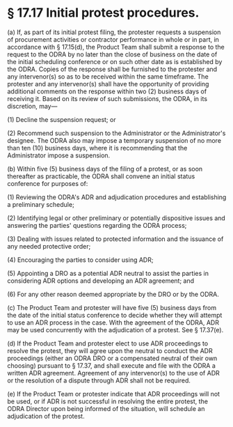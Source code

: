 # § 17.17   Initial protest procedures.

(a) If, as part of its initial protest filing, the protester requests a suspension of procurement activities or contractor performance in whole or in part, in accordance with § 17.15(d), the Product Team shall submit a response to the request to the ODRA by no later than the close of business on the date of the initial scheduling conference or on such other date as is established by the ODRA. Copies of the response shall be furnished to the protester and any intervenor(s) so as to be received within the same timeframe. The protester and any intervenor(s) shall have the opportunity of providing additional comments on the response within two (2) business days of receiving it. Based on its review of such submissions, the ODRA, in its discretion, may—


(1) Decline the suspension request; or


(2) Recommend such suspension to the Administrator or the Administrator's designee. The ODRA also may impose a temporary suspension of no more than ten (10) business days, where it is recommending that the Administrator impose a suspension.


(b) Within five (5) business days of the filing of a protest, or as soon thereafter as practicable, the ODRA shall convene an initial status conference for purposes of:


(1) Reviewing the ODRA's ADR and adjudication procedures and establishing a preliminary schedule;


(2) Identifying legal or other preliminary or potentially dispositive issues and answering the parties' questions regarding the ODRA process;


(3) Dealing with issues related to protected information and the issuance of any needed protective order;


(4) Encouraging the parties to consider using ADR;


(5) Appointing a DRO as a potential ADR neutral to assist the parties in considering ADR options and developing an ADR agreement; and


(6) For any other reason deemed appropriate by the DRO or by the ODRA.


(c) The Product Team and protester will have five (5) business days from the date of the initial status conference to decide whether they will attempt to use an ADR process in the case. With the agreement of the ODRA, ADR may be used concurrently with the adjudication of a protest. See § 17.37(e).


(d) If the Product Team and protester elect to use ADR proceedings to resolve the protest, they will agree upon the neutral to conduct the ADR proceedings (either an ODRA DRO or a compensated neutral of their own choosing) pursuant to § 17.37, and shall execute and file with the ODRA a written ADR agreement. Agreement of any intervenor(s) to the use of ADR or the resolution of a dispute through ADR shall not be required.


(e) If the Product Team or protester indicate that ADR proceedings will not be used, or if ADR is not successful in resolving the entire protest, the ODRA Director upon being informed of the situation, will schedule an adjudication of the protest.




